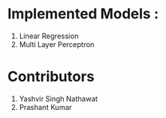 
# Implemented Models :
1. Linear Regression
2. Multi Layer Perceptron

# Contributors
1. Yashvir Singh Nathawat
2. Prashant Kumar